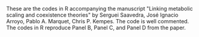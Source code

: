 These are the codes in R accompanying the manuscript "Linking metabolic scaling and coexistence theories" by Serguei Saavedra, José Ignacio Arroyo, Pablo A. Marquet, Chris P. Kempes. The code is well commented. The codes in R reproduce Panel B, Panel C, and Panel D from the paper.
